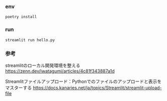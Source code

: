 ### env
```
poetry install
```

### run
```
streamlit run hello.py
```

### 参考
streamlitのローカル開発環境を整える
https://zenn.dev/iwatagumi/articles/4c81f343887a1d

Streamlitファイルアップロード：Pythonでのファイルのアップロードと表示をマスターする
https://docs.kanaries.net/ja/topics/Streamlit/streamlit-upload-file
